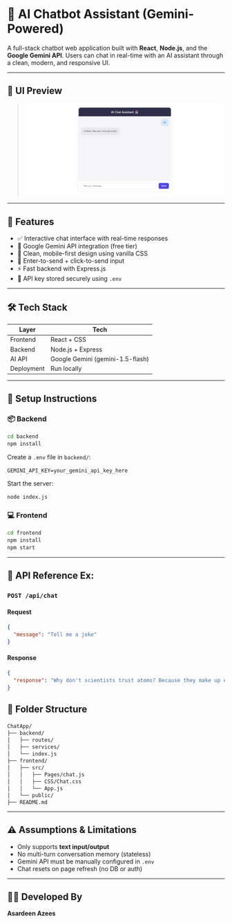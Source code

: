 
# 💬 AI Chatbot Assistant (Gemini-Powered)

A full-stack chatbot web application built with **React**, **Node.js**, and the **Google Gemini API**. Users can chat in real-time with an AI assistant through a clean, modern, and responsive UI.

---

## 📸 UI Preview

> ![Chat UI Screenshot](./frontend/public/chat-ui.png)

---

## 🚀 Features

- ✅ Interactive chat interface with real-time responses
- 🧠 Google Gemini API integration (free tier)
- 🧼 Clean, mobile-first design using vanilla CSS
- 🔄 Enter-to-send + click-to-send input
- ⚡ Fast backend with Express.js
- 🔐 API key stored securely using `.env`

---

## 🛠️ Tech Stack

| Layer     | Tech          |
|-----------|---------------|
| Frontend  | React + CSS   |
| Backend   | Node.js + Express |
| AI API    | Google Gemini (gemini-1.5-flash) |
| Deployment | Run locally |

---

## 🧪 Setup Instructions

### 📦 Backend
```bash
cd backend
npm install
````

Create a `.env` file in `backend/`:

```env
GEMINI_API_KEY=your_gemini_api_key_here
```

Start the server:

```bash
node index.js
```

### 💻 Frontend

```bash
cd frontend
npm install
npm start
```

---

## 🔗 API Reference Ex:

### `POST /api/chat`

#### Request 

```json
{
  "message": "Tell me a joke"
}
```

#### Response

```json
{
  "response": "Why don't scientists trust atoms? Because they make up everything!"
}
```

## 📁 Folder Structure

```
ChatApp/
├── backend/
│   ├── routes/
│   ├── services/
│   └── index.js
├── frontend/
│   ├── src/
│   │   ├── Pages/chat.js
│   │   ├── CSS/Chat.css
│   │   └── App.js
│   └── public/
├── README.md
```

---

## ⚠️ Assumptions & Limitations

* Only supports **text input/output**
* No multi-turn conversation memory (stateless)
* Gemini API must be manually configured in `.env`
* Chat resets on page refresh (no DB or auth)

---

## 👨‍💻 Developed By

**Asardeen Azees**
